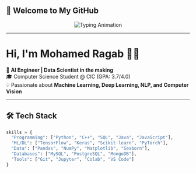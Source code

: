 ## 👋 Welcome to My GitHub

<p align="center">
  <img src="https://readme-typing-svg.herokuapp.com?font=Fira+Code&size=25&duration=3000&pause=1000&color=00F7FF&center=true&vCenter=true&width=600&lines=AI+Engineer+%7C+ML+Enthusiast;Always+learning+something+new;Building+with+Python+and+Deep+Learning" alt="Typing Animation" />
</p>

---

# Hi, I'm Mohamed Ragab 👨‍💻  

🚀 **AI Engineer | Data Scientist in the making**  
🎓 Computer Science Student @ CIC (GPA: 3.7/4.0)  
💡 Passionate about **Machine Learning, Deep Learning, NLP, and Computer Vision**  

---

## 🛠️ Tech Stack  

```python
skills = {
  "Programming": ["Python", "C++", "SQL", "Java", "JavaScript"],
  "ML/DL": ["TensorFlow", "Keras", "Scikit-learn", "PyTorch"],
  "Data": ["Pandas", "NumPy", "Matplotlib", "Seaborn"],
  "Databases": ["MySQL", "PostgreSQL", "MongoDB"],
  "Tools": ["Git", "Jupyter", "Colab", "VS Code"]
}
